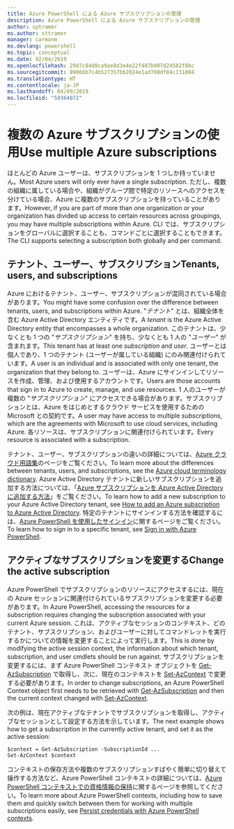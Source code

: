 ```yaml
---
title: Azure PowerShell による Azure サブスクリプションの管理
description: Azure PowerShell による Azure サブスクリプションの管理
author: sptramer
ms.author: sttramer
manager: carmonm
ms.devlang: powershell
ms.topic: conceptual
ms.date: 02/04/2019
ms.openlocfilehash: 29d7c84d0ca9ae8d3e4e22f407b007d2d582f8bc
ms.sourcegitcommit: 89066b7c4b527357bb2024e1ad708df84c131804
ms.translationtype: HT
ms.contentlocale: ja-JP
ms.lasthandoff: 04/09/2019
ms.locfileid: "59364072"
---
```

# <a name="use-multiple-azure-subscriptions"></a><span data-ttu-id="7b14c-103">複数の Azure サブスクリプションの使用</span><span class="sxs-lookup"><span data-stu-id="7b14c-103">Use multiple Azure subscriptions</span></span>

<span data-ttu-id="7b14c-104">ほとんどの Azure ユーザーは、サブスクリプションを 1 つしか持っていません。</span><span class="sxs-lookup"><span data-stu-id="7b14c-104">Most Azure users will only ever have a single subscription.</span></span> <span data-ttu-id="7b14c-105">ただし、複数の組織に属している場合や、組織がグループ間で特定のリソースへのアクセスを分けている場合、Azure に複数のサブスクリプションを持っていることがあります。</span><span class="sxs-lookup"><span data-stu-id="7b14c-105">However, if you are part of more than one organization or your organization has divided up access to certain resources across groupings, you may have multiple subscriptions within Azure.</span></span> <span data-ttu-id="7b14c-106">CLI では、サブスクリプションをグローバルに選択することも、コマンドごとに選択することもできます。</span><span class="sxs-lookup"><span data-stu-id="7b14c-106">The CLI supports selecting a subscription both globally and per command.</span></span>

## <a name="tenants-users-and-subscriptions"></a><span data-ttu-id="7b14c-107">テナント、ユーザー、サブスクリプション</span><span class="sxs-lookup"><span data-stu-id="7b14c-107">Tenants, users, and subscriptions</span></span>

<span data-ttu-id="7b14c-108">Azure におけるテナント、ユーザー、サブスクリプションが混同されている場合があります。</span><span class="sxs-lookup"><span data-stu-id="7b14c-108">You might have some confusion over the difference between tenants, users, and subscriptions within Azure.</span></span> <span data-ttu-id="7b14c-109">"_テナント_" とは、組織全体を含む Azure Active Directory エンティティです。</span><span class="sxs-lookup"><span data-stu-id="7b14c-109">A _tenant_ is the Azure Active Directory entity that encompasses a whole organization.</span></span> <span data-ttu-id="7b14c-110">このテナントは、少なくとも 1 つの "_サブスクリプション_" を持ち、少なくとも 1 人の "_ユーザー_" が含まれます。</span><span class="sxs-lookup"><span data-stu-id="7b14c-110">This tenant has at least one _subscription_ and _user_.</span></span> <span data-ttu-id="7b14c-111">ユーザーとは個人であり、1 つのテナント (ユーザーが属している組織) にのみ関連付けられています。</span><span class="sxs-lookup"><span data-stu-id="7b14c-111">A user is an individual and is associated with only one tenant, the organization that they belong to.</span></span> <span data-ttu-id="7b14c-112">ユーザーは、Azure にサインインしてリソースを作成、管理、および使用するアカウントです。</span><span class="sxs-lookup"><span data-stu-id="7b14c-112">Users are those accounts that sign in to Azure to create, manage, and use resources.</span></span>
<span data-ttu-id="7b14c-113">1 人のユーザーが複数の "_サブスクリプション_" にアクセスできる場合があります。サブスクリプションとは、Azure をはじめとするクラウド サービスを使用するための Microsoft との契約です。</span><span class="sxs-lookup"><span data-stu-id="7b14c-113">A user may have access to multiple _subscriptions_, which are the agreements with Microsoft to use cloud services, including Azure.</span></span> <span data-ttu-id="7b14c-114">各リソースは、サブスクリプションに関連付けられています。</span><span class="sxs-lookup"><span data-stu-id="7b14c-114">Every resource is associated with a subscription.</span></span>

<span data-ttu-id="7b14c-115">テナント、ユーザー、サブスクリプションの違いの詳細については、[Azure クラウド用語集](/azure/azure-glossary-cloud-terminology)のページをご覧ください。</span><span class="sxs-lookup"><span data-stu-id="7b14c-115">To learn more about the differences between tenants, users, and subscriptions, see the [Azure cloud terminology dictionary](/azure/azure-glossary-cloud-terminology).</span></span>  <span data-ttu-id="7b14c-116">Azure Active Directory テナントに新しいサブスクリプションを追加する方法については、「[Azure サブスクリプションを Azure Active Directory に追加する方法](/azure/active-directory/active-directory-how-subscriptions-associated-directory)」をご覧ください。</span><span class="sxs-lookup"><span data-stu-id="7b14c-116">To learn how to add a new subscription to your Azure Active Directory tenant, see [How to add an Azure subscription to Azure Active Directory](/azure/active-directory/active-directory-how-subscriptions-associated-directory).</span></span>
<span data-ttu-id="7b14c-117">特定のテナントにサインインする方法を確認するには、[Azure PowerShell を使用したサインイン](/powershell/azure/authenticate-azureps)に関するページをご覧ください。</span><span class="sxs-lookup"><span data-stu-id="7b14c-117">To learn how to sign in to a specific tenant, see [Sign in with Azure PowerShell](/powershell/azure/authenticate-azureps).</span></span>

## <a name="change-the-active-subscription"></a><span data-ttu-id="7b14c-118">アクティブなサブスクリプションを変更する</span><span class="sxs-lookup"><span data-stu-id="7b14c-118">Change the active subscription</span></span>

<span data-ttu-id="7b14c-119">Azure PowerShell でサブスクリプションのリソースにアクセスするには、現在の Azure セッションに関連付けられているサブスクリプションを変更する必要があります。</span><span class="sxs-lookup"><span data-stu-id="7b14c-119">In Azure PowerShell, accessing the resources for a subscription requires changing the subscription associated with your current Azure session.</span></span>
<span data-ttu-id="7b14c-120">これは、アクティブなセッションのコンテキスト、どのテナント、サブスクリプション、およびユーザーに対してコマンドレットを実行するかについての情報を変更することによって実行します。</span><span class="sxs-lookup"><span data-stu-id="7b14c-120">This is done by modifying the active session context, the information about which tenant, subscription, and user cmdlets should be run against.</span></span>
<span data-ttu-id="7b14c-121">サブスクリプションを変更するには、まず Azure PowerShell コンテキスト オブジェクトを [Get-AzSubscription](/powershell/module/az.accounts/get-azsubscription) で取得し、次に、現在のコンテキストを [Set-AzContext](/powershell/module/az.accounts/set-azcontext) で変更する必要があります。</span><span class="sxs-lookup"><span data-stu-id="7b14c-121">In order to change subscriptions, an Azure PowerShell Context object first needs to be retrieved with [Get-AzSubscription](/powershell/module/az.accounts/get-azsubscription) and then the current context changed with [Set-AzContext](/powershell/module/az.accounts/set-azcontext).</span></span>

<span data-ttu-id="7b14c-122">次の例は、現在アクティブなテナントでサブスクリプションを取得し、アクティブなセッションとして設定する方法を示しています。</span><span class="sxs-lookup"><span data-stu-id="7b14c-122">The next example shows how to get a subscription in the currently active tenant, and set it as the active session:</span></span>

```powershell-interactive
$context = Get-AzSubscription -SubscriptionId ...
Set-AzContext $context
```

<span data-ttu-id="7b14c-123">コンテキストの保存方法や複数のサブスクリプションすばやく簡単に切り替えて操作する方法など、Azure PowerShell コンテキストの詳細については、[Azure PowerShell コンテキストでの資格情報の保持](context-persistence.md)に関するページを参照してください。</span><span class="sxs-lookup"><span data-stu-id="7b14c-123">To learn more about Azure PowerShell contexts, including how to save them and quickly switch between them for working with multiple subscriptions easily, see [Persist credentials with Azure PowerShell contexts](context-persistence.md).</span></span>
